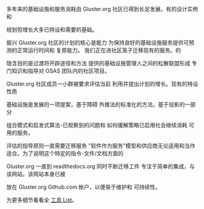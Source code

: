 多年来的基础设施和服务消耗由 Gluster.org
社区已得到长足发展。有的设计实例和

规划但增长大多已特设和需要的基础。

振兴 Gluster.org 社区的计划的核心是能力
为保持良好的基础设施服务提供可预测的正常运行时间和
复原能力。 我们正在进社区笼子迁移现有的服务。的

隐含目的是过渡将开辟途径和方法
提供的基础设施管理人之间的松散联盟形成
专门知识和指导对 OSAS 团队内的社区项目。

Gluster.org 社区成员一小群被要求评估当前
利用并提出计划的增长。现有的特设性质

基础设施是发展的一项提案，基于障碍
外推法的标准化的方法。基于投影的一部分

组合模式和启发式算法-已观察到的问题和
如何缓解策略已启用社会继续消耗
可用的服务。

评估的指导原则一直需要迁移服务
"软件作为服务"模型和供应商无论适用和当作
适合。为了说明这个特定的指令-文件/文档方面的

Gluster.org 一直到 readthedocs.org 同时不断迁移工件
专注于简单的集成，与该网站。该网站本身已被

放在 Gluster.org Github.com 帐户，以便易于维护和
可持续性。

为更多细节看看全 [工具 List](/Ops-Guide/Tools.md)。
